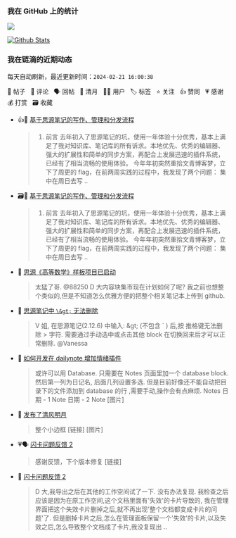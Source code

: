 ### 我在 GitHub 上的统计

<a title="Hits" target="_blank" href="https://github.com/Crowds21/Crowds21"><img src="https://hits.b3log.org/crowds21/crowds21.svg"></a>

[![Github Stats](https://github-readme-stats.vercel.app/api?username=crowds21&theme=tokyonight&show_icons=true)](https://github.com/crowds21)

<!--events start -->

### 我在链滴的近期动态

每天自动刷新，最近更新时间：`2024-02-21 16:00:38`

📝 帖子 &nbsp; 💬 评论 &nbsp; 🗣 回帖 &nbsp; 🌙 清月 &nbsp; 👨‍💻 用户 &nbsp; 🏷️ 标签 &nbsp; ⭐️ 关注 &nbsp; 👍 赞同 &nbsp; 💗 感谢 &nbsp; 💰 打赏 &nbsp; 🗃 收藏

* 👍📝 [基于思源笔记的写作、管理和分发流程](https://ld246.com/article/1708003951171)

  > 1. 前言 去年初入了思源笔记的坑，使用一年体验十分优秀，基本上满足了我对知识库、笔记库的所有诉求。本地优先、优秀的编辑器、强大的扩展性和简单的同步方案，再配合上发展迅速的插件系统，已经有了相当流畅的使用体验。 今年年初突然重拾文青博客梦，立下了周更的 flag，在前两周实践的过程中，我发现了两个问题： 集中在周日去写 ..
* 🗃📝 [基于思源笔记的写作、管理和分发流程](https://ld246.com/article/1708003951171)

  > 1. 前言 去年初入了思源笔记的坑，使用一年体验十分优秀，基本上满足了我对知识库、笔记库的所有诉求。本地优先、优秀的编辑器、强大的扩展性和简单的同步方案，再配合上发展迅速的插件系统，已经有了相当流畅的使用体验。 今年年初突然重拾文青博客梦，立下了周更的 flag，在前两周实践的过程中，我发现了两个问题： 集中在周日去写 ..
* 💬 [思源《高等数学》样板项目已启动](https://ld246.com/article/1706783981421/comment/1707816819058#comments)

  > 太猛了哥. @88250 D 大内容块集市现在计划如何了呢? 我之前也想整个类似的,但是不知道怎么优雅方便的把整个相关笔记本上传到 github.
* 📝 [思源笔记中 `\&gt;` 无法删除](https://ld246.com/article/1707193936297)

  > V 姐, 在思源笔记(2.12.6) 中输入: \&gt; (不包含 ` ) 后,按 推格键无法删除 &gt; 字符. 需要通过手动选中或点击其他 block 在切换回来后才可以正常删除. @Vanessa
* 💬 [如何开发在 dailynote 增加情绪插件](https://ld246.com/article/1707028873706/comment/1707145385458#comments)

  > 或许可以用 Database. 只需要在 Notes 页面里加一个 database block. 然后第一列为日记名, 后面几列设置多选. 但是目前好像还不能自动把目录下的文件添加到 database 的行 ,需要手动,操作会有点麻烦. Notes 日期 - 1 Note 日期 - 2 Note [图片]
* 🌙 [发布了清风明月](https://ld246.com/member/crowds21/breezemoons/1707144993164)

  > 整个小边框 [链接] [图片]
* 💗🗣 [闪卡问题反馈 2](https://ld246.com/article/1704801566715/comment/1704903083299#comments)

  > 感谢反馈，下个版本修复 [链接]
* 💬 [闪卡问题反馈 2](https://ld246.com/article/1704801566715/comment/1704939964040#comments)

  > D 大,我导出之后在其他的工作空间试了一下. 没有办法复现. 我检查之后应该是因为在原工作空间,这个文档里面有'失效'的卡片导致的, 我在管理界面把这个失效卡片删掉之后,就不再出现'整个文档都变成卡片的问题'了. 但是删掉卡片之后,怎么在管理面板保留一个'失效'的卡片,以及失效之后,怎么导致整个文档成了卡片,我没复现出 ..


<!--events end -->
